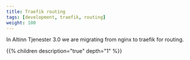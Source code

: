 ```yaml
---
title: Traefik routing
tags: [development, traefik, routing]
weight: 100
---
```


In Altinn Tjenester 3.0 we are migrating from nginx to traefik for routing.

{{% children description="true" depth="1" %}}
